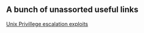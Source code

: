 ## A bunch of unassorted useful links

[Unix Privillege escalation exploits](https://github.com/FuzzySecurity/Unix-PrivEsc)